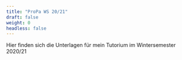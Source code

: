 ```yaml
---
title: "ProPa WS 20/21"
draft: false
weight: 0
headless: false
---
```

Hier finden sich die Unterlagen für mein Tutorium im Wintersemester 2020/21